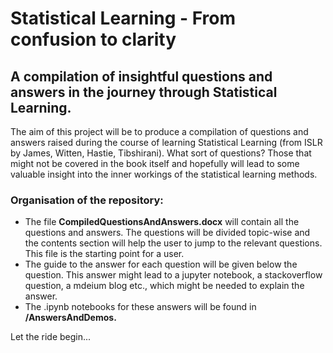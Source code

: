 # Statistical Learning - From confusion to clarity
## A compilation of insightful questions and answers in the journey through Statistical Learning.

The aim of this project will be to produce a compilation of questions and answers raised during the course of learning Statistical Learning (from ISLR by James, Witten, Hastie, Tibshirani). What sort of questions? Those that might not be covered in the book itself and hopefully will lead to some valuable insight into the inner workings of the statistical learning methods.

### Organisation of the repository:
<ul>
  <li>The file <b>CompiledQuestionsAndAnswers.docx</b> will contain all the questions and answers. The questions will be divided topic-wise and the contents section will help the user to jump to the relevant questions. This file is the starting point for a user.</li>
  <li>The guide to the answer for each question will be given below the question. This answer might lead to a jupyter notebook, a stackoverflow question, a mdeium blog etc., which might be needed to explain the answer.</li>
  <li>The .ipynb notebooks for these answers will be found in <b>/AnswersAndDemos.</b></li>
  </ul>

Let the ride begin...
